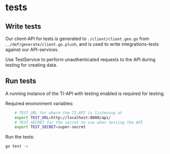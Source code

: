 # tests

## Write tests

Our client-API for tests is generated to `./client/client.gen.go` from `../def/generate/client.go.plush`, and is used to write integrations-tests against our API-services.

Use TestService to perform unauthenticated requests to the API during testing for creating data.

## Run tests

A running instance of the TI-API with testing enabled is required for testing.

Required environment variables:
```bash
    # TEST_URL for where the TI-API is listening at
    export TEST_URL=http://localhost:8080/api/
    # TEST_SECRET for the secret to use when testing the API
    export TEST_SECRET=super-secret
```

Run the tests: 
```bash 
go test -v
```